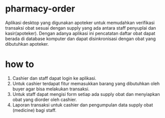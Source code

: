 # pharmacy-order
Aplikasi desktop yang digunakan apoteker untuk memudahkan verifikasi transaksi obat sesuai dengan supply yang ada antara staff penyuplai dan kasir(apoteker). Dengan adanya aplikasi ini pencatatan daftar obat dapat berada di database komputer dan dapat disinkronisasi dengan obat yang dibutuhkan apoteker.

# how to
1. Cashier dan staff dapat login ke aplikasi.
2. Untuk cashier terdapat fitur memasukkan barang yang dibutuhkan oleh buyer agar bisa melakukan transaksi.
3. Untuk staff dapat mengisi form setiap ada supply obat dan menyiapkan obat yang diorder oleh cashier.
4. Laporan transaksi untuk cashier dan pengumpulan data supply obat (medicine) bagi staff.
